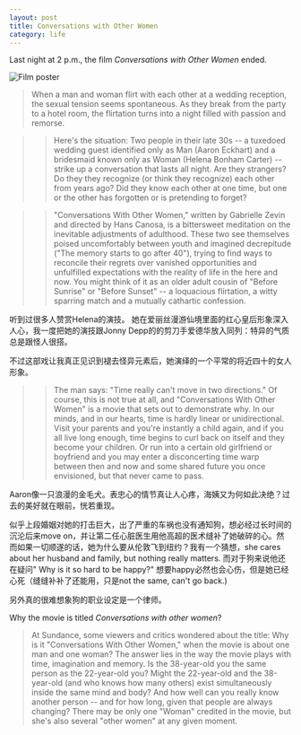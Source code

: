 ```yaml
---
layout: post
title: Conversations with Other Women
category: life
---
```


Last night at 2 p.m., the film *Conversations with Other Women* ended.

![Film poster](https://i.ytimg.com/vi/dbB58fGIn2g/maxresdefault.jpg)

> When a man and woman flirt with each other at a wedding reception, the sexual tension seems spontaneous. As they break from the party to a hotel room, the flirtation turns into a night filled with passion and remorse.


>> Here's the situation: Two people in their late 30s -- a tuxedoed wedding guest identified only as Man (Aaron Eckhart) and a bridesmaid known only as Woman (Helena Bonham Carter) -- strike up a conversation that lasts all night. Are they strangers? Do they they recognize (or think they recognize) each other from years ago? Did they know each other at one time, but one or the other has forgotten or is pretending to forget?

>> "Conversations With Other Women," written by Gabrielle Zevin and directed by Hans Canosa, is a bittersweet meditation on the inevitable adjustments of adulthood. These two see themselves poised uncomfortably between youth and imagined decrepitude ("The memory starts to go after 40"), trying to find ways to reconcile their regrets over vanished opportunities and unfulfilled expectations with the reality of life in the here and now. You might think of it as an older adult cousin of "Before Sunrise" or "Before Sunset" -- a loquacious flirtation, a witty sparring match and a mutually cathartic confession.

听到过很多人赞赏Helena的演技。 她在爱丽丝漫游仙境里面的红心皇后形象深入人心，我一度把她的演技跟Jonny Depp的的剪刀手爱德华放入同列：特异的气质总是跟怪人很搭。
    
不过这部戏让我真正见识到褪去怪异元素后，她演绎的一个平常的将近四十的女人形象。

>> The man says: "Time really can't move in two directions." Of course, this is not true at all, and "Conversations With Other Women" is a movie that sets out to demonstrate why. In our minds, and in our hearts, time is hardly linear or unidirectional. Visit your parents and you're instantly a child again, and if you all live long enough, time begins to curl back on itself and they become your children. Or run into a certain old girlfriend or boyfriend and you may enter a disconcerting time warp between then and now and some shared future you once envisioned, but that never came to pass.

Aaron像一只浪漫的金毛犬。表忠心的情节真让人心疼，海姨又为何如此决绝？过去的美好就在眼前，恍若重现。

似乎上段婚姻对她的打击巨大，出了严重的车祸也没有通知狗，想必经过长时间的沉沦后来move on，并让第二任心脏医生用他高超的医术缝补了她破碎的心。然而如果一切顺遂的话，她为什么要从伦敦飞到纽约？我有一个猜想，she cares about her husband and family, but nothing really matters. 而对于狗来说他还在疑问" Why is it so hard to be happy?" 想要happy必然也会心伤，但是她已经心死（缝缝补补了还能用，只是not the same, can't go back.)

另外真的很难想象狗的职业设定是一个律师。

Why the movie is titled *Conversations with other women*?

> At Sundance, some viewers and critics wondered about the title: Why is it "Conversations With Other Women," when the movie is about one man and one woman? The answer lies in the way the movie plays with time, imagination and memory. Is the 38-year-old you the same person as the 22-year-old you? Might the 22-year-old and the 38-year-old (and who knows how many others) exist simultaneously inside the same mind and body? And how well can you really know another person -- and for how long, given that people are always changing? There may be only one "Woman" credited in the movie, but she's also several "other women" at any given moment.



